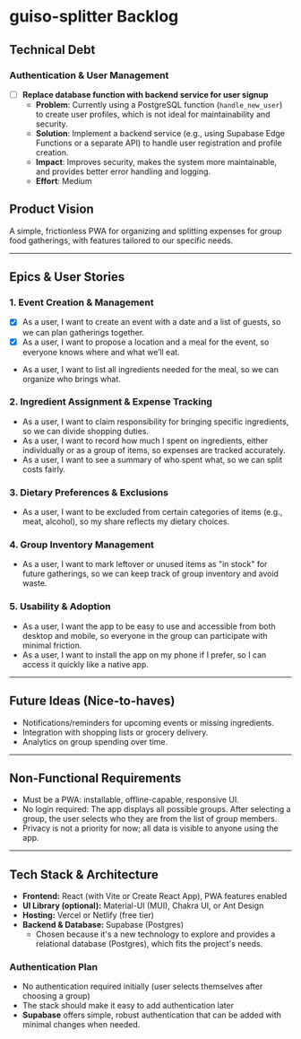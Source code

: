 # guiso-splitter Backlog

## Technical Debt

### Authentication & User Management
- [ ] **Replace database function with backend service for user signup**
  - **Problem**: Currently using a PostgreSQL function (`handle_new_user`) to create user profiles, which is not ideal for maintainability and security.
  - **Solution**: Implement a backend service (e.g., using Supabase Edge Functions or a separate API) to handle user registration and profile creation.
  - **Impact**: Improves security, makes the system more maintainable, and provides better error handling and logging.
  - **Effort**: Medium

## Product Vision
A simple, frictionless PWA for organizing and splitting expenses for group food gatherings, with features tailored to our specific needs.

---

## Epics & User Stories

### 1. Event Creation & Management
- [x] As a user, I want to create an event with a date and a list of guests, so we can plan gatherings together.
- [x] As a user, I want to propose a location and a meal for the event, so everyone knows where and what we’ll eat.
- As a user, I want to list all ingredients needed for the meal, so we can organize who brings what.

### 2. Ingredient Assignment & Expense Tracking
- As a user, I want to claim responsibility for bringing specific ingredients, so we can divide shopping duties.
- As a user, I want to record how much I spent on ingredients, either individually or as a group of items, so expenses are tracked accurately.
- As a user, I want to see a summary of who spent what, so we can split costs fairly.

### 3. Dietary Preferences & Exclusions
- As a user, I want to be excluded from certain categories of items (e.g., meat, alcohol), so my share reflects my dietary choices.

### 4. Group Inventory Management
- As a user, I want to mark leftover or unused items as "in stock" for future gatherings, so we can keep track of group inventory and avoid waste.

### 5. Usability & Adoption
- As a user, I want the app to be easy to use and accessible from both desktop and mobile, so everyone in the group can participate with minimal friction.
- As a user, I want to install the app on my phone if I prefer, so I can access it quickly like a native app.

---

## Future Ideas (Nice-to-haves)
- Notifications/reminders for upcoming events or missing ingredients.
- Integration with shopping lists or grocery delivery.
- Analytics on group spending over time.

---

## Non-Functional Requirements
- Must be a PWA: installable, offline-capable, responsive UI.
- No login required: The app displays all possible groups. After selecting a group, the user selects who they are from the list of group members.
- Privacy is not a priority for now; all data is visible to anyone using the app.

---

## Tech Stack & Architecture

- **Frontend:** React (with Vite or Create React App), PWA features enabled
- **UI Library (optional):** Material-UI (MUI), Chakra UI, or Ant Design
- **Hosting:** Vercel or Netlify (free tier)
- **Backend & Database:** Supabase (Postgres)
  - Chosen because it's a new technology to explore and provides a relational database (Postgres), which fits the project's needs.

### Authentication Plan
- No authentication required initially (user selects themselves after choosing a group)
- The stack should make it easy to add authentication later
- **Supabase** offers simple, robust authentication that can be added with minimal changes when needed.
